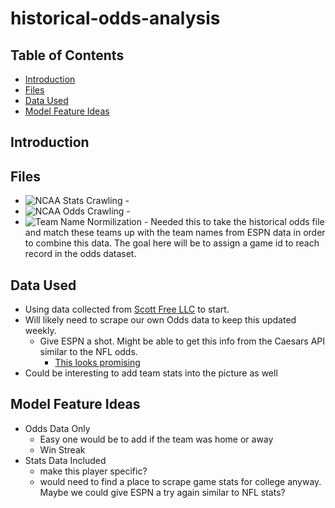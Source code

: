 # historical-odds-analysis

## Table of Contents

- [Introduction](#introduction)
- [Files](#files)
- [Data Used](#data-used)
- [Model Feature Ideas](#model-feature-ideas)

## Introduction

## Files

- ![NCAA Stats Crawling](ncaa_stats_crawler.ipynb) -
- ![NCAA Odds Crawling](ncaa_odds_crawler.ipynb) -
- ![Team Name Normilization](team_normalization.ipynb) - Needed this to take the historical odds file and match these teams up with the team names from ESPN data in order to combine this data. The goal here will be to assign a game id to reach record in the odds dataset.

## Data Used

- Using data collected from [Scott Free LLC](https://www.scottfreellc.com/shop/p/historical-odds-sample-data) to start.
- Will likely need to scrape our own Odds data to keep this updated weekly.
  - Give ESPN a shot. Might be able to get this info from the Caesars API similar to the NFL odds.
    - [This looks promising](https://www.espn.com/college-football/odds)
- Could be interesting to add team stats into the picture as well

## Model Feature Ideas

- Odds Data Only
  - Easy one would be to add if the team was home or away
  - Win Streak
- Stats Data Included
  - make this player specific?
  - would need to find a place to scrape game stats for college anyway. Maybe we could give ESPN a try again similar to NFL stats?
